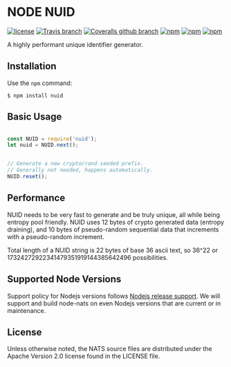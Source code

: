 # NODE NUID

[![license](https://img.shields.io/github/license/nats-io/node-nuid.svg)](https://www.apache.org/licenses/LICENSE-2.0)
[![Travis branch](https://img.shields.io/travis/nats-io/node-nuid/master.svg)]()
[![Coveralls github branch](https://img.shields.io/coveralls/github/nats-io/node-nuid/master.svg)]()
[![npm](https://img.shields.io/npm/v/nuid.svg)](https://www.npmjs.com/package/node-nuid)
[![npm](https://img.shields.io/npm/dt/nuid.svg)](https://www.npmjs.com/package/node-nuid)
[![npm](https://img.shields.io/npm/dm/nuid.svg)](https://www.npmjs.com/package/node-nuid)

A highly performant unique identifier generator.

## Installation

Use the `npm` command:

	$ npm install nuid

## Basic Usage
```javascript

const NUID = require('nuid');
let nuid = NUID.next();


// Generate a new crypto/rand seeded prefix.
// Generally not needed, happens automatically.
NUID.reset();
```

## Performance
NUID needs to be very fast to generate and be truly unique, all while being entropy pool friendly.
NUID uses 12 bytes of crypto generated data (entropy draining), and 10 bytes of pseudo-random
sequential data that increments with a pseudo-random increment.

Total length of a NUID string is 22 bytes of base 36 ascii text, so 36^22 or
17324272922341479351919144385642496 possibilities.

## Supported Node Versions    

Support policy for Nodejs versions follows 
[Nodejs release support]( https://github.com/nodejs/Release).
We will support and build node-nats on even Nodejs versions that are current 
or in maintenance.


## License

Unless otherwise noted, the NATS source files are distributed under the Apache Version 2.0 license found in the LICENSE file.
